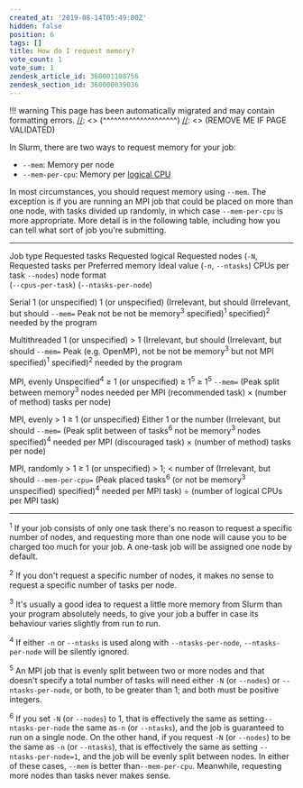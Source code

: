 ```yaml
---
created_at: '2019-08-14T05:49:00Z'
hidden: false
position: 6
tags: []
title: How do I request memory?
vote_count: 1
vote_sum: 1
zendesk_article_id: 360001108756
zendesk_section_id: 360000039036
---
```




[//]: <> (REMOVE ME IF PAGE VALIDATED)
[//]: <> (vvvvvvvvvvvvvvvvvvvv)
!!! warning
    This page has been automatically migrated and may contain formatting errors.
[//]: <> (^^^^^^^^^^^^^^^^^^^^)
[//]: <> (REMOVE ME IF PAGE VALIDATED)

In Slurm, there are two ways to request memory for your job:

-   `--mem`: Memory per node
-   `--mem-per-cpu`: Memory per [logical
    CPU](../../Scientific_Computing/Running_Jobs_on_Maui_and_Mahuika/Hyperthreading)

In most circumstances, you should request memory using `--mem`. The
exception is if you are running an MPI job that could be placed on more
than one node, with tasks divided up randomly, in which case
`--mem-per-cpu` is more appropriate. More detail is in the following
table, including how you can tell what sort of job you're submitting.

  --------------- ------------------------- --------------------- ------------------------ ------------------------ ------------------ --------------------
  Job type        Requested tasks           Requested logical     Requested nodes (`-N`,   Requested tasks per      Preferred memory   Ideal value
                  (`-n`, `--ntasks`)        CPUs per task         `--nodes`)               node                     format             
                                            (`--cpus-per-task`)                            (`--ntasks-per-node`)                       

  Serial          1 (or unspecified)        1 (or unspecified)    (Irrelevant, but should  (Irrelevant, but should  `--mem=`           Peak
                                                                  not be                   not be                                      memory<sup>3</sup>
                                                                  specified)<sup>1</sup>   specified)<sup>2</sup>                      needed by the
                                                                                                                                       program

  Multithreaded   1 (or unspecified)        &gt; 1                (Irrelevant, but should  (Irrelevant, but should  `--mem=`           Peak
  (e.g. OpenMP),                                                  not be                   not be                                      memory<sup>3</sup>
  but not MPI                                                     specified)<sup>1</sup>   specified)<sup>2</sup>                      needed by the
                                                                                                                                       program

  MPI, evenly     Unspecified<sup>4</sup>   ≥ 1 (or unspecified)  ≥ 1<sup>5</sup>          ≥ 1<sup>5</sup>          `--mem=`           (Peak
  split between                                                                                                                        memory<sup>3</sup>
  nodes                                                                                                                                needed per MPI
  (recommended                                                                                                                         task) × (number of
  method)                                                                                                                              tasks per node)

  MPI, evenly     &gt; 1                    ≥ 1 (or unspecified)  Either 1 or the number   (Irrelevant, but should  `--mem=`           (Peak
  split between                                                   of tasks<sup>6</sup>     not be                                      memory<sup>3</sup>
  nodes                                                                                    specified)<sup>4</sup>                      needed per MPI
  (discouraged                                                                                                                         task) × (number of
  method)                                                                                                                              tasks per node) 

  MPI, randomly   &gt; 1                    ≥ 1 (or unspecified)  &gt; 1; &lt; number of   (Irrelevant, but should  `--mem-per-cpu=`   (Peak
  placed                                                          tasks<sup>6</sup> (or    not be                                      memory<sup>3</sup>
                                                                  unspecified)             specified)<sup>4</sup>                      needed per MPI
                                                                                                                                       task) ÷ (number of
                                                                                                                                       logical CPUs per MPI
                                                                                                                                       task)
  --------------- ------------------------- --------------------- ------------------------ ------------------------ ------------------ --------------------

<sup>1</sup> If your job consists of only one task there's no reason to
request a specific number of nodes, and requesting more than one node
will cause you to be charged too much for your job. A one-task job will
be assigned one node by default.

<sup>2</sup> If you don't request a specific number of nodes, it makes
no sense to request a specific number of tasks per node.

<sup>3</sup> It's usually a good idea to request a little more memory
from Slurm than your program absolutely needs, to give your job a buffer
in case its behaviour varies slightly from run to run.

<sup>4</sup> If either `-n` or `--ntasks` is used along with
`--ntasks-per-node`, `--ntasks-per-node` will be silently ignored.

<sup>5</sup> An MPI job that is evenly split between two or more nodes
and that doesn't specify a total number of tasks will need either `-N`
(or `--nodes`) or `--ntasks-per-node`, or both, to be greater than 1;
and both must be positive integers.

<sup>6</sup> If you set `-N` (or `--nodes`) to 1, that is effectively
the same as setting`--ntasks-per-node` the same as`-n` (or `--ntasks`),
and the job is guaranteed to run on a single node. On the other hand, if
you request `-N` (or `--nodes`) to be the same as `-n` (or `--ntasks`),
that is effectively the same as setting `--ntasks-per-node=1`, and the
job will be evenly split between nodes. In either of these cases,
`--mem` is better than`--mem-per-cpu`. Meanwhile, requesting more nodes
than tasks never makes sense.
